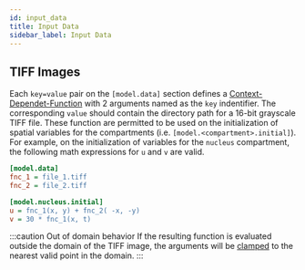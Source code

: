 ```yaml
---
id: input_data
title: Input Data
sidebar_label: Input Data
---
```


## TIFF Images

Each `key=value` pair on the `[model.data]` section defines a
[Context-Dependet-Function](math_expr.md) with 2 arguments named as the `key`
indentifier. The corresponding `value` should contain the directory path for a
16-bit grayscale TIFF file. These function are permitted to be used on the
initialization of spatial variables for the compartments
(i.e. `[model.<compartment>.initial]`). For example, on the initialization of
variables for the `nucleus` compartment, the following math expressions for `u`
and `v` are valid.

```ini
[model.data]
fnc_1 = file_1.tiff
fnc_2 = file_2.tiff

[model.nucleus.initial]
u = fnc_1(x, y) + fnc_2( -x, -y)
v = 30 * fnc_1(x, t)
```

:::caution Out of domain behavior
If the resulting function is evaluated outside the domain of the TIFF image, the
arguments will be [clamped](https://en.wikipedia.org/wiki/Clamping_(graphics)) to
the nearest valid point in the domain.
:::

